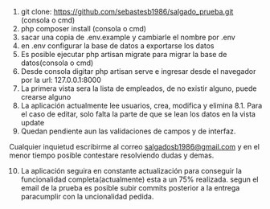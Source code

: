 1. git clone: https://github.com/sebastesb1986/salgado_prueba.git (consola o cmd)
2. php composer install (consola o cmd)
3. sacar una copia de .env.example y cambiarle el nombre por .env
4. en .env configurar la base de datos a exportarse los datos
5. Es posible ejecutar php artisan migrate para migrar la base de datos(consola o cmd)
6. Desde consola digitar php artisan serve e ingresar desde el navegador por la url: 127.0.0.1:8000
7. La primera vista sera la lista de empleados, de no existir alguno, puede crearse alguno
8. La aplicación actualmente lee usuarios, crea, modifica y elimina
8.1. Para el caso de editar, solo falta la parte de que se lean los datos en la vista update
9. Quedan pendiente aun las validaciones de campos y de interfaz.

Cualquier inquietud escribirme al correo salgadosb1986@gmail.com y en el menor tiempo
posible contestare resolviendo dudas y demas.

10. La aplicación seguira en constante actualización para conseguir la funcionalidad completa(actualmente)
esta a un 75% realizada. segun el email de la prueba es posible subir commits posterior a la entrega paracumplir
con la uncionalidad pedida.